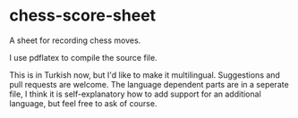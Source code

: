 # chess-score-sheet
A sheet for recording chess moves.

I use pdflatex to compile the source file.

This is in Turkish now, but I'd like to make it
multilingual. Suggestions and pull requests are welcome.  The language
dependent parts are in a seperate file, I think it is self-explanatory
how to add support for an additional language, but feel free to ask of
course.